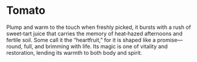 # Tomato

Plump and warm to the touch when freshly picked, it bursts with a rush of sweet‑tart juice that carries the memory of heat‑hazed afternoons and fertile soil. Some call it the “heartfruit,” for it is shaped like a promise—round, full, and brimming with life. Its magic is one of vitality and restoration, lending its warmth to both body and spirit.


